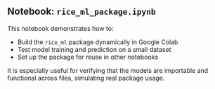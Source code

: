 ## Notebook: `rice_ml_package.ipynb`

This notebook demonstrates how to:

- Build the `rice_ml` package dynamically in Google Colab
- Test model training and prediction on a small dataset
- Set up the package for reuse in other notebooks

It is especially useful for verifying that the models are importable and functional across files, simulating real package usage.

